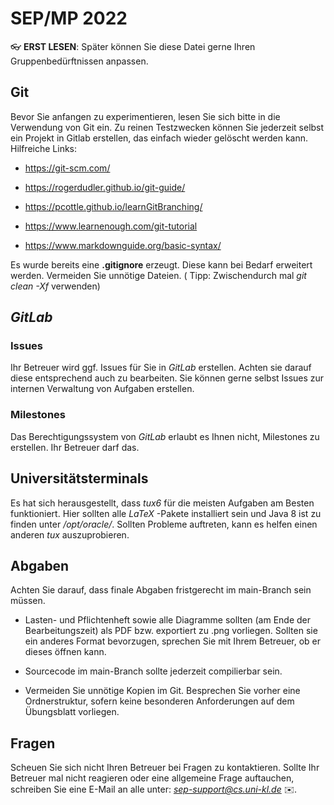 # SEP/MP 2022

:eyeglasses: __ERST LESEN__: Später können Sie diese Datei gerne Ihren Gruppenbedürftnissen anpassen.

## Git

Bevor Sie anfangen zu experimentieren, lesen Sie sich bitte in die Verwendung von Git ein. Zu reinen Testzwecken können
Sie jederzeit selbst ein Projekt in Gitlab erstellen, das einfach wieder gelöscht werden kann. Hilfreiche Links:

* https://git-scm.com/

* https://rogerdudler.github.io/git-guide/

* https://pcottle.github.io/learnGitBranching/

* https://www.learnenough.com/git-tutorial

* https://www.markdownguide.org/basic-syntax/

Es wurde bereits eine __.gitignore__ erzeugt. Diese kann bei Bedarf erweitert werden. Vermeiden Sie unnötige Dateien. (
Tipp: Zwischendurch mal *git clean -Xf* verwenden)

## *GitLab*

### Issues

Ihr Betreuer wird ggf. Issues für Sie in *GitLab* erstellen. Achten sie darauf diese entsprechend auch zu bearbeiten.
Sie können gerne selbst Issues zur internen Verwaltung von Aufgaben erstellen.

### Milestones

Das Berechtigungssystem von *GitLab* erlaubt es Ihnen nicht, Milestones zu erstellen. Ihr Betreuer darf das.

## Universitätsterminals

Es hat sich herausgestellt, dass *tux6* für die meisten Aufgaben am Besten funktioniert. Hier sollten alle *LaTeX*
-Pakete installiert sein und Java 8 ist zu finden unter */opt/oracle/*. Sollten Probleme auftreten, kann es helfen einen
anderen *tux* auszuprobieren.

## Abgaben

Achten Sie darauf, dass finale Abgaben fristgerecht im main-Branch sein müssen.

* Lasten- und Pflichtenheft sowie alle Diagramme sollten (am Ende der Bearbeitungszeit) als PDF bzw. exportiert zu .png
  vorliegen. Sollten sie ein anderes Format bevorzugen, sprechen Sie mit Ihrem Betreuer, ob er dieses öffnen kann.

* Sourcecode im main-Branch sollte jederzeit compilierbar sein.

* Vermeiden Sie unnötige Kopien im Git. Besprechen Sie vorher eine Ordnerstruktur, sofern keine besonderen Anforderungen
  auf dem Übungsblatt vorliegen.

## Fragen

Scheuen Sie sich nicht Ihren Betreuer bei Fragen zu kontaktieren. Sollte Ihr Betreuer mal nicht reagieren oder eine
allgemeine Frage auftauchen, schreiben Sie eine E-Mail an alle unter: *sep-support@cs.uni-kl.de* :envelope:.

